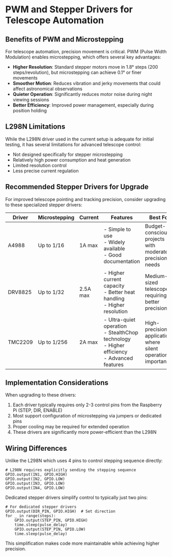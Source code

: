 # PWM and Stepper Drivers for Telescope Automation

## Benefits of PWM and Microstepping

For telescope automation, precision movement is critical. PWM (Pulse Width Modulation) enables microstepping, which offers several key advantages:

- **Higher Resolution**: Standard stepper motors move in 1.8° steps (200 steps/revolution), but microstepping can achieve 0.1° or finer movements
- **Smoother Motion**: Reduces vibration and jerky movements that could affect astronomical observations
- **Quieter Operation**: Significantly reduces motor noise during night viewing sessions
- **Better Efficiency**: Improved power management, especially during position holding

## L298N Limitations

While the L298N driver used in the current setup is adequate for initial testing, it has several limitations for advanced telescope control:

- Not designed specifically for stepper microstepping
- Relatively high power consumption and heat generation
- Limited resolution control
- Less precise current regulation

## Recommended Stepper Drivers for Upgrade

For improved telescope pointing and tracking precision, consider upgrading to these specialized stepper drivers:

| Driver  | Microstepping | Current | Features | Best For |
|---------|---------------|---------|----------|----------|
| A4988   | Up to 1/16    | 1A max  | - Simple to use<br>- Widely available<br>- Good documentation | Budget-conscious projects with moderate precision needs |
| DRV8825 | Up to 1/32    | 2.5A max | - Higher current capacity<br>- Better heat handling<br>- Higher resolution | Medium-sized telescopes requiring better precision |
| TMC2209 | Up to 1/256   | 2A max  | - Ultra-quiet operation<br>- StealthChop technology<br>- Higher efficiency<br>- Advanced features | High-precision applications where silent operation is important |

## Implementation Considerations

When upgrading to these drivers:

1. Each driver typically requires only 2-3 control pins from the Raspberry Pi (STEP, DIR, ENABLE)
2. Most support configuration of microstepping via jumpers or dedicated pins
3. Proper cooling may be required for extended operation
4. These drivers are significantly more power-efficient than the L298N

## Wiring Differences

Unlike the L298N which uses 4 pins to control stepping sequence directly:

```
# L298N requires explicitly sending the stepping sequence
GPIO.output(IN1, GPIO.HIGH)
GPIO.output(IN2, GPIO.LOW)
GPIO.output(IN3, GPIO.LOW)
GPIO.output(IN4, GPIO.LOW)
```

Dedicated stepper drivers simplify control to typically just two pins:

```
# For dedicated stepper drivers
GPIO.output(DIR_PIN, GPIO.HIGH)  # Set direction
for _ in range(steps):
    GPIO.output(STEP_PIN, GPIO.HIGH)
    time.sleep(pulse_delay)
    GPIO.output(STEP_PIN, GPIO.LOW)
    time.sleep(pulse_delay)
```

This simplification makes code more maintainable while achieving higher precision.
